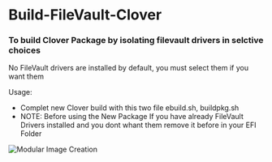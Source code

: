# Build-FileVault-Clover

### To build Clover Package by isolating filevault drivers in selctive choices
No FileVault drivers are installed by default, you must select them if you want them

Usage:
- Complet new Clover build with this two file ebuild.sh, buildpkg.sh
- NOTE: Before using the New Package 
If you have already FileVault Drivers installed and you dont whant them
remove it before in your EFI Folder

![Modular Image Creation](https://i25.servimg.com/u/f25/18/50/18/69/captu198.png)
